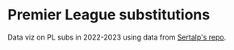 # Premier League substitutions

Data viz on PL subs in 2022-2023 using data from [Sertalp's repo](https://github.com/sertalpbilal/premier-subs).
